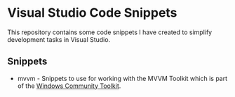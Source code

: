 # Visual Studio Code Snippets
This repository contains some code snippets I have created to simplify development tasks in Visual Studio.

## Snippets

* mvvm - Snippets to use for working with the MVVM Toolkit which is part of the [Windows Community Toolkit](https://github.com/windows-toolkit/WindowsCommunityToolkit).
